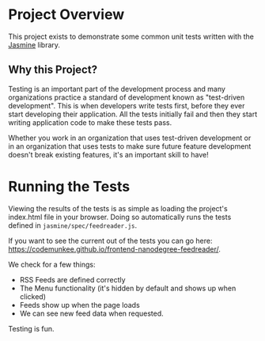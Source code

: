 # Project Overview

This project exists to demonstrate some common unit tests written with the [Jasmine](https://jasmine.github.io/) library.

## Why this Project?

Testing is an important part of the development process and many organizations practice a standard of development known as "test-driven development". This is when developers write tests first, before they ever start developing their application. All the tests initially fail and then they start writing application code to make these tests pass.

Whether you work in an organization that uses test-driven development or in an organization that uses tests to make sure future feature development doesn't break existing features, it's an important skill to have!

# Running the Tests

Viewing the results of the tests is as simple as loading the project's index.html file in your browser. Doing so automatically runs the tests defined in `jasmine/spec/feedreader.js`.

If you want to see the current out of the tests you can go here: https://codemunkee.github.io/frontend-nanodegree-feedreader/.

We check for a few things:

- RSS Feeds are defined correctly
- The Menu functionality (it's hidden by default and shows up when clicked)
- Feeds show up when the page loads
- We can see new feed data when requested.

Testing is fun.
